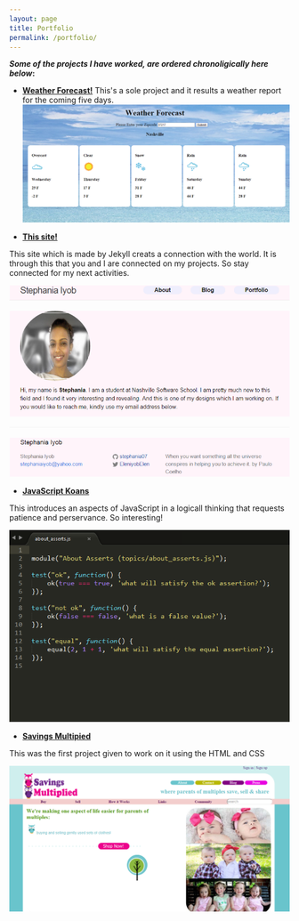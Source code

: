 ```yaml
---
layout: page
title: Portfolio 
permalink: /portfolio/
---
```


**_Some of the projects I have worked, are ordered chronoligically here below_:**

* [**Weather Forecast!**](https://github.com/stephania07/Weather-Forecast)
This's a sole project and it results a weather report for the coming five days.
![weatherforecast](/downloads/image/weatherforecast.png "Weather Forecast")


* [**This site!**](https://github.com/stephania07/stephania07.github.io)

This site which is made by Jekyll creats a connection with the world. It is through this that you and I are connected on my projects. So stay connected for my next activities.

![Jekyll](/downloads/image/jekyll.png "This site")


* [**JavaScript Koans**](https://github.com/stephania07/javaScript-Koans)

This introduces an aspects of JavaScript in a logicall thinking that requests patience and perservance. So interesting!

![assertion](/downloads/image/jskoans.png "Asserts")



* [**Savings Multipied**](https://github.com/stephania07/savingsMultiplied7) 

This was the first project given to work on it using the HTML and CSS


![visit image](/downloads/image/SVMultiplied.png "The Mockup")
